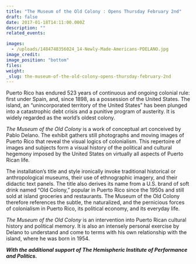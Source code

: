 ```yaml
---
title: "The Museum of the Old Colony : Opens Thursday February 2nd"
draft: false
date: 2017-01-18T14:11:00.000Z
description: ""
related_events:

images:
  - /uploads/1484748356024_14-Newly-Made-Americans-PDELANO.jpg
image_credit:
image_position: "bottom"
files:
weight:
_slug: the-museum-of-the-old-colony-opens-thursday-february-2nd
---
```


Puerto Rico has endured 523 years of continuous and ongoing colonial rule: first under Spain, and, since 1898, as a possession of the United States. The island, an “unincorporated territory of the United States” has been plunged into a catastrophic debt crisis and a punitive program of austerity. It is widely regarded as the world’s oldest colony.

_The Museum of the Old Colony_ is a work of conceptual art conceived by Pablo Delano. The exhibit gathers still photographs and moving images of Puerto Rico that reveal the visual logics of colonialism. This repertoire of images and subjects form a visual history of the political and cultural hegemony imposed by the United States on virtually all aspects of Puerto Rican life.

The installation’s title and style ironically invoke traditional historical or anthropological museums, their use of ethnographic imagery, and their didactic text panels. The title also derives its name from a U.S. brand of soft drink named “Old Colony,” popular in Puerto Rico since the 1950s and still sold at island groceries and restaurants. The Museum of the Old Colony therefore references the subtle, the naturalized, and the pernicious forces of colonialism in Puerto Rico, its political economy, and its everyday life.

_The Museum of the Old Colony_ is an intervention into Puerto Rican cultural history and political memory. It is also an intensely personal exercise by Delano to understand and come to terms with his own relationship with the island, where he was born in 1954.

**_With the additional support of The Hemispheric Institute of Performance and Politics._**

